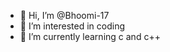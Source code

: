 - 👋 Hi, I’m @Bhoomi-17
- 👀 I’m interested in coding
- 🌱 I’m currently learning c and c++
<!---
Bhoomi-17/Bhoomi-17 is a ✨ special ✨ repository because its `README.md` (this file) appears on your GitHub profile.
You can click the Preview link to take a look at your changes.
--->
